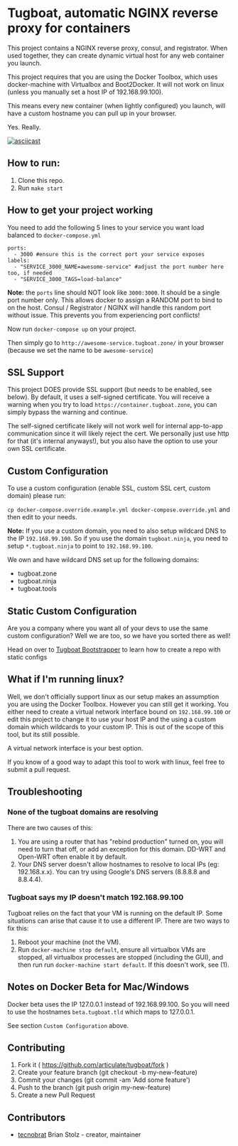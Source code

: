# Tugboat, automatic NGINX reverse proxy for containers

This project contains a NGINX reverse proxy, consul, and registrator.  When used together, they can create dynamic virtual host for any web container you launch.

This project requires that you are using the Docker Toolbox, which uses docker-machine with Virtualbox and Boot2Docker.  It will not work on linux (unless you manually set a host IP of 192.168.99.100).

This means every new container (when lightly configured) you launch, will have a custom hostname you can pull up in your browser.

Yes. Really.

[![asciicast](https://asciinema.org/a/41133.png)](https://asciinema.org/a/41133)

## How to run:

1. Clone this repo.
2. Run `make start`

## How to get your project working

You need to add the following 5 lines to your service you want load balanced to `docker-compose.yml`

```
ports:
  - 3000 #ensure this is the correct port your service exposes
labels:
  - "SERVICE_3000_NAME=awesome-service" #adjust the port number here too, if needed
  - "SERVICE_3000_TAGS=load-balance"
```

**Note:** the `ports` line should NOT look like `3000:3000`. It should be a single port number only.  This allows docker to assign a RANDOM port to bind to on the host.  Consul / Registrator / NGINX will handle this random port without issue. This prevents you from experiencing port conflicts!

Now run `docker-compose up` on your project.

Then simply go to `http://awesome-service.tugboat.zone/` in your browser (because we set the name to be `awesome-service`)

## SSL Support

This project DOES provide SSL support (but needs to be enabled, see below).  By default, it uses a self-signed certificate.  You will receive a warning when you try to load `https://container.tugboat.zone`, you can simply bypass the warning and continue.

The self-signed certificate likely will not work well for internal app-to-app communication since it will likely reject the cert.  We personally just use http for that (it's internal anyways!), but you also have the option to use your own SSL certificate.

## Custom Configuration

To use a custom configuration (enable SSL, custom SSL cert, custom domain) please run:

`cp docker-compose.override.example.yml docker-compose.override.yml` and then edit to your needs.

**Note:** If you use a custom domain, you need to also setup wildcard
DNS to the IP `192.168.99.100`. So if you use the domain `tugboat.ninja`, you need to setup `*.tugboat.ninja` to point to `192.168.99.100`.

We own and have wildcard DNS set up for the following domains:

* tugboat.zone
* tugboat.ninja
* tugboat.tools

## Static Custom Configuration

Are you a company where you want all of your devs to use the same custom configuration?  Well we are too, so we have you sorted there as well!

Head on over to [Tugboat Bootstrapper](https://github.com/articulate/tugboat-bootstrapper) to learn how to create a repo with static configs

## What if I'm running linux?

Well, we don't officially support linux as our setup makes an assumption you are using the Docker Toolbox.  However you can still get it working.  You either need to create a virtual network interface bound on `192.168.99.100` or edit this project to change it to use your host IP and the using a custom domain which wildcards to your custom IP.  This is out of the scope of this tool, but its still possible.

A virtual network interface is your best option.

If you know of a good way to adapt this tool to work with linux, feel free to submit a pull request.

## Troubleshooting

### None of the tugboat domains are resolving

There are two causes of this:

1. You are using a router that has "rebind production" turned on, you will need to turn that off, or add an exception for this domain.  DD-WRT and Open-WRT often enable it by default.
2. Your DNS server doesn't allow hostnames to resolve to local IPs (eg: 192.168.x.x).  You can try using Google's DNS servers (8.8.8.8 and 8.8.4.4).

### Tugboat says my IP doesn't match 192.168.99.100

Tugboat relies on the fact that your VM is running on the default IP. Some situations can arise that cause it to use a different IP. There are two ways to fix this:

1. Reboot your machine (not the VM).
2. Run `docker-machine stop default`, ensure all virtualbox VMs are stopped, all virtualbox processes are stopped (including the GUI), and then run run `docker-machine start default`.  If this doesn't work, see (1).

## Notes on Docker Beta for Mac/Windows

Docker beta uses the IP 127.0.0.1 instead of 192.168.99.100.  So you will need to use the hostnames `beta.tugboat.tld` which maps to 127.0.0.1.

See section `Custom Configuration` above.

## Contributing

1. Fork it ( https://github.com/articulate/tugboat/fork )
2. Create your feature branch (git checkout -b my-new-feature)
3. Commit your changes (git commit -am 'Add some feature')
4. Push to the branch (git push origin my-new-feature)
5. Create a new Pull Request

## Contributors

- [tecnobrat](https://github.com/tecnobrat) Brian Stolz - creator,
  maintainer
